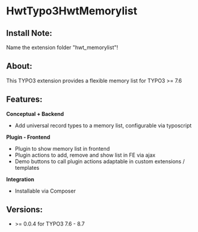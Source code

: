 # HwtTypo3HwtMemorylist
## Install Note:
Name the extension folder "hwt_memorylist"!

## About:
This TYPO3 extension provides a flexible memory list for TYPO3 >= 7.6

## Features:

**Conceptual + Backend**

- Add universal record types to a memory list, configurable via typoscript

**Plugin - Frontend**

- Plugin to show memory list in frontend
- Plugin actions to add, remove and show list in FE via ajax
- Demo buttons to call plugin actions adaptable in custom extensions / templates

**Integration**

- Installable via Composer

## Versions:
- \>= 0.0.4 for TYPO3 7.6 - 8.7